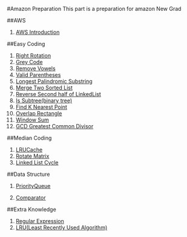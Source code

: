 #Amazon Preparation
This part is a preparation for amazon New Grad          
                 
##AWS
1. [AWS Introduction](AWS-Introduction)                   
      
##Easy Coding
1. [Right Rotation](1-1-RightRotation.md)                    
2. [Grey Code](1-2-GreyCode.md)            
3. [Remove Vowels](1-3-RemoveVowels.md)        
4. [Valid Parentheses](1-4-ValidParentheses.md)       
5. [Longest Palindromic Substring](1-5-LongestPalindromicSubstring.md)           
6. [Merge Two Sorted List](1-6-MergeTwoSortedList.md)          
7. [Reverse Second half of LinkedList](1-7-ReverseSecondHalfOfLinkedList.md)                
8. [Is Subtree(binary tree)](1-8-IsSubtree.md)             
9. [Find K Nearest Point](1-9-Find_K_NearestPoint.md)            
10. [Overlap Rectangle](1-10-OverlapRectangle.md)               
11. [Window Sum](1-11-WindowSum.md)            
12. [GCD Greatest Common Divisor](1-12-GreatestCommonDivisor.md)          
               
                
          
##Median Coding       
1. [LRUCache](2-1-LRUCache.md)       
2. [Rotate Matrix](2-2-RotateMatrix.md)                 
3. [Linked List Cycle](2-3-loopsInLinkedList.md)                     
         
                  
                 
                
            
           
               
           
##Data Structure
1. [PriorityQueue](DataStructure/1-1-PriorityQueue.md)                   
                   
2. [Comparator](DataStructure/1-2-Comparator.md)             
             
          
##Extra Knowledge       
1. [Regular Expression](ExtraKnowledge/1-RegularExpression.md)           
2. [LRU(Least Recently Used Algorithm)](ExtraKnowledge/2-LRU.md)                                   
              
           
                       
                     
     

